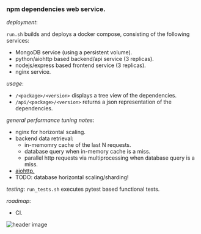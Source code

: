 ### npm dependencies web service.

*deployment*:

```run.sh``` builds and deploys a docker compose, consisting of the following services:

- MongoDB service (using a persistent volume).
- python/aiohttp based backend/api service (3 replicas).
- nodejs/express based frontend service (3 replicas).
- nginx service.

*usage*:
- ```/<package>/<version>``` displays a tree view of the dependencies.
- ```/api/<package>/<version>``` returns a json representation of the dependencies.

*general performance tuning notes*:
- nginx for horizontal scaling.
- backend data retrieval:
  - in-memomry cache of the last N requests.
  - database query when in-memory cache is a miss.
  - parallel http requests via multiprocessing when database query is a miss.
- [aiohttp.](http://y.tsutsumi.io/aiohttp-vs-multithreaded-flask-for-high-io-applications.html)
- TODO: database horizontal scaling/sharding!

*testing*:
```run_tests.sh``` executes pytest based functional tests. 

*roadmap*:
- CI.

![header image](https://github.com/leongold/dep-view/blob/master/dep-view-demo.png)
